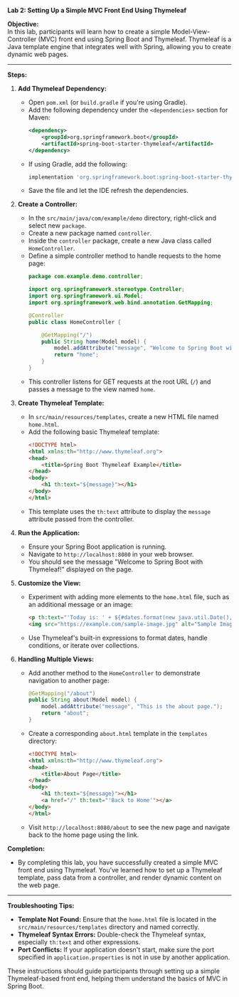 **Lab 2: Setting Up a Simple MVC Front End Using Thymeleaf**

**Objective:**  
In this lab, participants will learn how to create a simple Model-View-Controller (MVC) front end using Spring Boot and Thymeleaf. Thymeleaf is a Java template engine that integrates well with Spring, allowing you to create dynamic web pages.

---

**Steps:**

1. **Add Thymeleaf Dependency:**
   - Open `pom.xml` (or `build.gradle` if you're using Gradle).
   - Add the following dependency under the `<dependencies>` section for Maven:
     ```xml
     <dependency>
         <groupId>org.springframework.boot</groupId>
         <artifactId>spring-boot-starter-thymeleaf</artifactId>
     </dependency>
     ```
   - If using Gradle, add the following:
     ```gradle
     implementation 'org.springframework.boot:spring-boot-starter-thymeleaf'
     ```
   - Save the file and let the IDE refresh the dependencies.

2. **Create a Controller:**
   - In the `src/main/java/com/example/demo` directory, right-click and select new `package`. 
   - Create a new package named `controller`.
   - Inside the `controller` package, create a new Java class called `HomeController`.
   - Define a simple controller method to handle requests to the home page:
     ```java
     package com.example.demo.controller;

     import org.springframework.stereotype.Controller;
     import org.springframework.ui.Model;
     import org.springframework.web.bind.annotation.GetMapping;

     @Controller
     public class HomeController {

         @GetMapping("/")
         public String home(Model model) {
             model.addAttribute("message", "Welcome to Spring Boot with Thymeleaf!");
             return "home";
         }
     }
     ```
   - This controller listens for GET requests at the root URL (`/`) and passes a message to the view named `home`.

3. **Create Thymeleaf Template:**
   - In `src/main/resources/templates`, create a new HTML file named `home.html`.
   - Add the following basic Thymeleaf template:
     ```html
     <!DOCTYPE html>
     <html xmlns:th="http://www.thymeleaf.org">
     <head>
         <title>Spring Boot Thymeleaf Example</title>
     </head>
     <body>
         <h1 th:text="${message}"></h1>
     </body>
     </html>
     ```
   - This template uses the `th:text` attribute to display the `message` attribute passed from the controller.

4. **Run the Application:**
   - Ensure your Spring Boot application is running.
   - Navigate to `http://localhost:8080` in your web browser.
   - You should see the message "Welcome to Spring Boot with Thymeleaf!" displayed on the page.

5. **Customize the View:**
   - Experiment with adding more elements to the `home.html` file, such as an additional message or an image:
     ```html
     <p th:text="'Today is: ' + ${#dates.format(new java.util.Date(), 'dd-MM-yyyy')}"></p>
     <img src="https://example.com/sample-image.jpg" alt="Sample Image">
     ```
   - Use Thymeleaf's built-in expressions to format dates, handle conditions, or iterate over collections.

6. **Handling Multiple Views:**
   - Add another method to the `HomeController` to demonstrate navigation to another page:
     ```java
     @GetMapping("/about")
     public String about(Model model) {
         model.addAttribute("message", "This is the about page.");
         return "about";
     }
     ```
   - Create a corresponding `about.html` template in the `templates` directory:
     ```html
     <!DOCTYPE html>
     <html xmlns:th="http://www.thymeleaf.org">
     <head>
         <title>About Page</title>
     </head>
     <body>
         <h1 th:text="${message}"></h1>
         <a href="/" th:text="'Back to Home'"></a>
     </body>
     </html>
     ```
   - Visit `http://localhost:8080/about` to see the new page and navigate back to the home page using the link.

**Completion:**
- By completing this lab, you have successfully created a simple MVC front end using Thymeleaf. You’ve learned how to set up a Thymeleaf template, pass data from a controller, and render dynamic content on the web page.

---

**Troubleshooting Tips:**
- **Template Not Found:** Ensure that the `home.html` file is located in the `src/main/resources/templates` directory and named correctly.
- **Thymeleaf Syntax Errors:** Double-check the Thymeleaf syntax, especially `th:text` and other expressions.
- **Port Conflicts:** If your application doesn't start, make sure the port specified in `application.properties` is not in use by another application.

These instructions should guide participants through setting up a simple Thymeleaf-based front end, helping them understand the basics of MVC in Spring Boot.